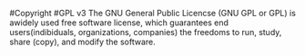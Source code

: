 #Copyright
#GPL v3
The GNU General Public Licencse (GNU GPL or GPL) is awidely used free software license, which guarantees end users(indibiduals, organizations, companies) the freedoms to run, study, share (copy), and modify the software.